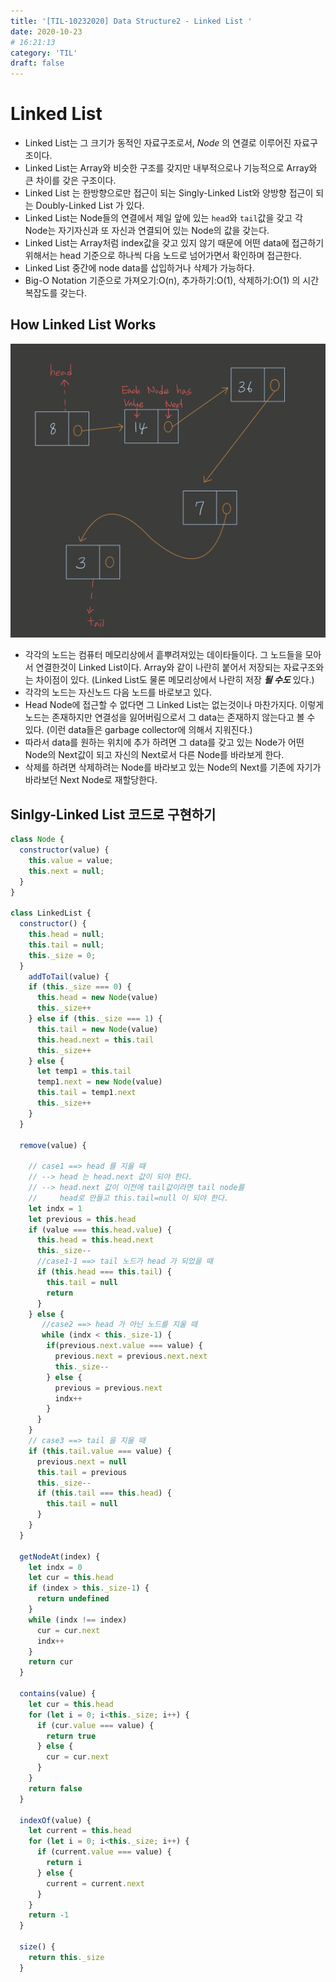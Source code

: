 ```yaml
---
title: '[TIL-10232020] Data Structure2 - Linked List '
date: 2020-10-23
# 16:21:13
category: 'TIL'
draft: false
---
```


# Linked List

- Linked List는 그 크기가 동적인 자료구조로서, _Node_ 의 연결로 이루어진 자료구조이다.
- Linked List는 Array와 비슷한 구조를 갖지만 내부적으로나 기능적으로 Array와 큰 차이를 갖은 구조이다.
- Linked List 는 한방향으로만 접근이 되는 Singly-Linked List와 양방향 접근이 되는 Doubly-Linked List 가 있다.
- Linked List는 Node들의 연결에서 제일 앞에 있는 `head`와 `tail`값을 갖고 각 Node는 자기자신과 또 자신과 연결되어 있는 Node의 값을 갖는다.
- Linked List는 Array처럼 index값을 갖고 있지 않기 때문에 어떤 data에 접근하기 위해서는 head 기준으로 하나씩 다음 노드로 넘어가면서 확인하며 접근한다.
- Linked List 중간에 node data를 삽입하거나 삭제가 가능하다.
- Big-O Notation 기준으로 가져오기:O(n), 추가하기:O(1), 삭제하기:O(1) 의 시간복잡도를 갖는다.

## How Linked List Works

![singly-linked list](./img/sinlgy-linkedlist.png)

- 각각의 노드는 컴퓨터 메모리상에서 흩뿌려져있는 데이타들이다. 그 노드들을 모아서 연결한것이 Linked List이다. Array와 같이 나란히 붙어서 저장되는 자료구조와는 차이점이 있다. (Linked List도 물론 메모리상에서 나란히 저장 **_될 수도_** 있다.)
- 각각의 노드는 자신노드 다음 노드를 바로보고 있다.
- Head Node에 접근할 수 없다면 그 Linked List는 없는것이나 마찬가지다. 이렇게 노드는 존재하지만 연결성을 잃어버림으로서 그 data는 존재하지 않는다고 볼 수 있다. (이런 data들은 garbage collector에 의해서 지워진다.)
- 따라서 data를 원하는 위치에 추가 하려면 그 data를 갖고 있는 Node가 어떤 Node의 Next값이 되고 자신의 Next로서 다른 Node를 바라보게 한다.
- 삭제를 하려면 삭제하려는 Node를 바라보고 있는 Node의 Next를 기존에 자기가 바라보던 Next Node로 재할당한다.

## Sinlgy-Linked List 코드로 구현하기

```js
class Node {
  constructor(value) {
    this.value = value;
    this.next = null;
  }
}

class LinkedList {
  constructor() {
    this.head = null;
    this.tail = null;
    this._size = 0;
  }
    addToTail(value) {
    if (this._size === 0) {
      this.head = new Node(value)
      this._size++
    } else if (this._size === 1) {
      this.tail = new Node(value)
      this.head.next = this.tail
      this._size++
    } else {
      let temp1 = this.tail
      temp1.next = new Node(value)
      this.tail = temp1.next
      this._size++
    }
  }

  remove(value) {

    // case1 ==> head 를 지울 때
    // --> head 는 head.next 값이 되야 한다.
    // --> head.next 값이 이전에 tail값이라면 tail node를
    //     head로 만들고 this.tail=null 이 되야 한다.
    let indx = 1
    let previous = this.head
    if (value === this.head.value) {
      this.head = this.head.next
      this._size--
      //case1-1 ==> tail 노드가 head 가 되었을 때
      if (this.head === this.tail) {
        this.tail = null
        return
      }
    } else {
       //case2 ==> head 가 아닌 노드를 지울 때
       while (indx < this._size-1) {
        if(previous.next.value === value) {
          previous.next = previous.next.next
          this._size--
        } else {
          previous = previous.next
          indx++
        }
      }
    }
    // case3 ==> tail 을 지울 때
    if (this.tail.value === value) {
      previous.next = null
      this.tail = previous
      this._size--
      if (this.tail === this.head) {
        this.tail = null
      }
    }
  }

  getNodeAt(index) {
    let indx = 0
    let cur = this.head
    if (index > this._size-1) {
      return undefined
    }
    while (indx !== index)
      cur = cur.next
      indx++
    }
    return cur
  }

  contains(value) {
    let cur = this.head
    for (let i = 0; i<this._size; i++) {
      if (cur.value === value) {
        return true
      } else {
        cur = cur.next
      }
    }
    return false
  }

  indexOf(value) {
    let current = this.head
    for (let i = 0; i<this._size; i++) {
      if (current.value === value) {
        return i
      } else {
        current = current.next
      }
    }
    return -1
  }

  size() {
    return this._size
  }

```
